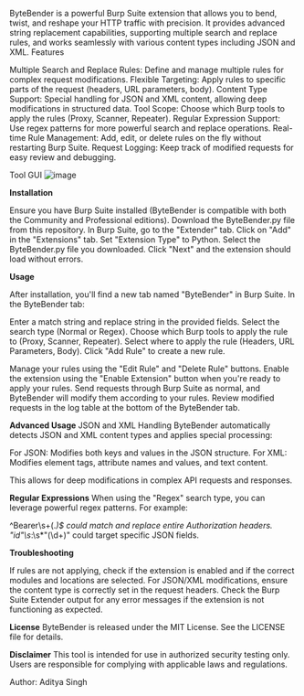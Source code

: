 ByteBender is a powerful Burp Suite extension that allows you to bend, twist, and reshape your HTTP traffic with precision. It provides advanced string replacement capabilities, supporting multiple search and replace rules, and works seamlessly with various content types including JSON and XML.
Features

Multiple Search and Replace Rules: Define and manage multiple rules for complex request modifications.
Flexible Targeting: Apply rules to specific parts of the request (headers, URL parameters, body).
Content Type Support: Special handling for JSON and XML content, allowing deep modifications in structured data.
Tool Scope: Choose which Burp tools to apply the rules (Proxy, Scanner, Repeater).
Regular Expression Support: Use regex patterns for more powerful search and replace operations.
Real-time Rule Management: Add, edit, or delete rules on the fly without restarting Burp Suite.
Request Logging: Keep track of modified requests for easy review and debugging.

Tool GUI
![image](https://github.com/user-attachments/assets/50c96ad1-e722-47cf-a6cc-32e00ba0ef15)

**Installation**

Ensure you have Burp Suite installed (ByteBender is compatible with both the Community and Professional editions).
Download the ByteBender.py file from this repository.
In Burp Suite, go to the "Extender" tab.
Click on "Add" in the "Extensions" tab.
Set "Extension Type" to Python.
Select the ByteBender.py file you downloaded.
Click "Next" and the extension should load without errors.

**Usage**

After installation, you'll find a new tab named "ByteBender" in Burp Suite.
In the ByteBender tab:

Enter a match string and replace string in the provided fields.
Select the search type (Normal or Regex).
Choose which Burp tools to apply the rule to (Proxy, Scanner, Repeater).
Select where to apply the rule (Headers, URL Parameters, Body).
Click "Add Rule" to create a new rule.


Manage your rules using the "Edit Rule" and "Delete Rule" buttons.
Enable the extension using the "Enable Extension" button when you're ready to apply your rules.
Send requests through Burp Suite as normal, and ByteBender will modify them according to your rules.
Review modified requests in the log table at the bottom of the ByteBender tab.

**Advanced Usage**
JSON and XML Handling
ByteBender automatically detects JSON and XML content types and applies special processing:

For JSON: Modifies both keys and values in the JSON structure.
For XML: Modifies element tags, attribute names and values, and text content.

This allows for deep modifications in complex API requests and responses.

**Regular Expressions**
When using the "Regex" search type, you can leverage powerful regex patterns. For example:

^Bearer\s+(.*)$ could match and replace entire Authorization headers.
"id"\s*:\s*"(\d+)" could target specific JSON fields.

**Troubleshooting**

If rules are not applying, check if the extension is enabled and if the correct modules and locations are selected.
For JSON/XML modifications, ensure the content type is correctly set in the request headers.
Check the Burp Suite Extender output for any error messages if the extension is not functioning as expected.

**License**
ByteBender is released under the MIT License. See the LICENSE file for details.

**Disclaimer**
This tool is intended for use in authorized security testing only. Users are responsible for complying with applicable laws and regulations.

Author: Aditya Singh
